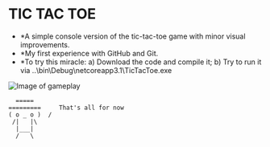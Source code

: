 # TIC TAC TOE


 * *A simple console version of the tic-tac-toe game with minor visual improvements.
 * *My first experience with GitHub and Git. 
 * *To try this miracle: a) Download the code and compile it; b) Try to run it via ..\bin\Debug\netcoreapp3.1\TicTacToe.exe


![Image of gameplay](https://picua.org/images/2021/02/22/a8e51f63398b596afc59511c41bff13c.png)



```
  =====
=========     That's all for now
( o _ o )  /           
 /|   |\   
  |___|
  /   \
```
